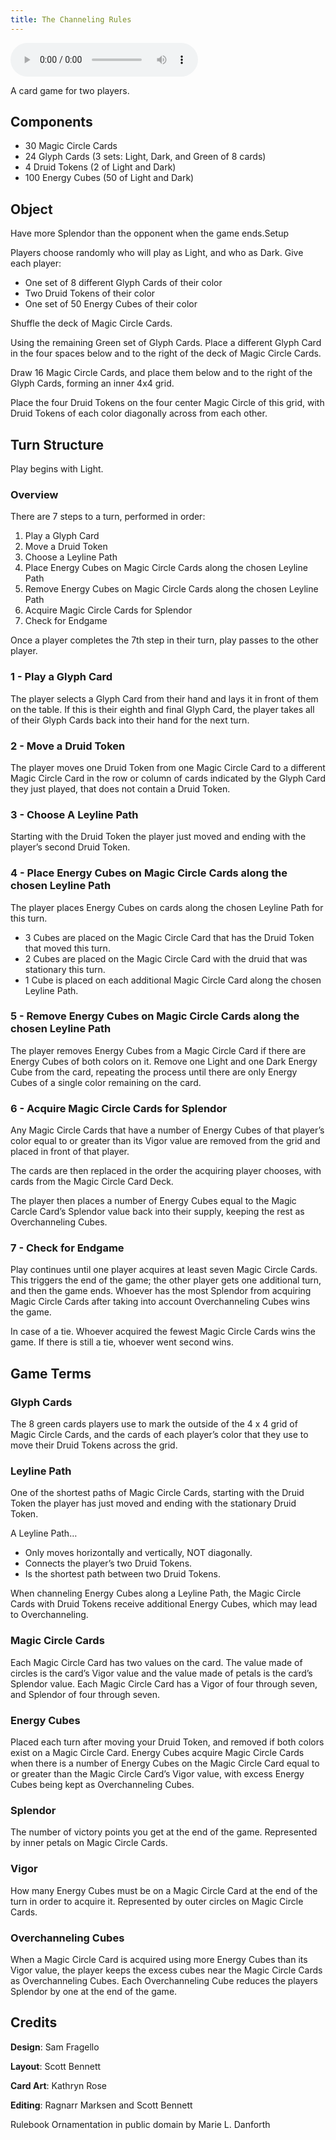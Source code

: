 ```yaml
---
title: The Channeling Rules
---
```


[<i class="fas fa-file-pdf"></i>](/games/the_channeling/the_channeling_rules.pdf)

<audio controls>
  <source src="/games/the_channeling/the_channeling_rules.mp3" type="audio/mpeg">
Your browser does not support the audio element.
</audio>

A card game for two players.

## Components

- 30 Magic Circle Cards
- 24 Glyph Cards (3 sets: Light, Dark, and Green of 8 cards)
- 4 Druid Tokens (2 of Light and Dark)
- 100 Energy Cubes (50 of Light and Dark)

## Object

Have more Splendor than the opponent when the game ends.Setup

 Players choose randomly who will play as Light, and who as Dark. Give each player: 
- One set of 8 different Glyph Cards of their color
- Two Druid Tokens of their color
- One set of 50 Energy Cubes of their color

Shuffle the deck of Magic Circle Cards.

Using the remaining Green set of Glyph Cards. Place a different Glyph Card in the four spaces below and to the right of the deck of Magic Circle Cards.

Draw 16 Magic Circle Cards, and place them below and to the right of the Glyph Cards, forming an inner 4x4 grid.

Place the four Druid Tokens on the four center Magic Circle of this grid, with Druid Tokens of each color diagonally across from each other.

## Turn Structure

Play begins with Light.

### Overview

There are 7 steps to a turn, performed in order:

1. Play a Glyph Card
2. Move a Druid Token
3. Choose a Leyline Path
4. Place Energy Cubes on Magic Circle Cards along the chosen Leyline Path
5. Remove Energy Cubes on Magic Circle Cards along the chosen Leyline Path
6. Acquire Magic Circle Cards for Splendor
7. Check for Endgame

Once a player completes the 7th step in their turn, play passes to the other player. 

### 1 - Play a Glyph Card

The player selects a Glyph Card from their hand and lays it in front of them on the table. If this is their eighth and final Glyph Card, the player takes all of their Glyph Cards back into their hand for the next turn.

### 2 - Move a Druid Token

The player moves one Druid Token from one Magic Circle Card to a different Magic Circle Card in the row or column of cards indicated by the Glyph Card they just played, that does not contain a Druid Token.

### 3 - Choose A Leyline Path 

Starting with the Druid Token the player just moved and ending with the player’s second Druid Token.

### 4 - Place Energy Cubes on Magic Circle Cards along the chosen Leyline Path

The player places Energy Cubes on cards along the chosen Leyline Path for this turn. 

- 3 Cubes are placed on the Magic Circle Card that has the Druid Token that moved this turn.
- 2 Cubes are placed on the Magic Circle Card with the druid that was stationary this turn. 
- 1 Cube is placed on each additional Magic Circle Card along the chosen Leyline Path.

### 5 - Remove Energy Cubes on Magic Circle Cards along the chosen Leyline Path

The player removes Energy Cubes from a Magic Circle Card if there are Energy Cubes of both colors on it. Remove one Light and one Dark Energy Cube from the card, repeating the process until there are only Energy Cubes of a single color remaining on the card.

### 6 - Acquire Magic Circle Cards for Splendor

Any Magic Circle Cards that have a number of Energy Cubes of that player’s color equal to or greater than its Vigor value are removed from the grid and placed in front of that player.

The cards are then replaced in the order the acquiring player chooses, with cards from the Magic Circle Card Deck.

The player then places a number of Energy Cubes equal to the Magic Carcle Card’s Splendor value back into their supply, keeping the rest as Overchanneling Cubes.

### 7 - Check for Endgame

Play continues until one player acquires at least seven Magic Circle Cards. This triggers the end of the game; the other player gets one additional turn, and then the game ends. Whoever has the most Splendor from acquiring Magic Circle Cards after taking into account Overchanneling Cubes wins the game.

In case of a tie. Whoever acquired the fewest Magic Circle Cards wins the game. If there is still a tie, whoever went second wins.

## Game Terms

### Glyph Cards

The 8 green cards players use to mark the outside of the 4 x 4 grid of Magic Circle Cards, and the cards of each player’s color that they use to move their Druid Tokens across the grid.

### Leyline Path

One of the shortest paths of Magic Circle Cards, starting with the Druid Token the player has just moved and ending with the stationary Druid Token.

A Leyline Path… 

- Only moves horizontally and vertically, NOT diagonally.
- Connects the player’s two Druid Tokens. 
- Is the shortest path between two Druid Tokens. 

When channeling Energy Cubes along a Leyline Path, the Magic Circle Cards with Druid Tokens receive additional Energy Cubes, which may lead to Overchanneling. 

### Magic Circle Cards

Each Magic Circle Card has two values on the card. The value made of circles is the card’s Vigor value and the value made of petals is the card’s Splendor value. Each Magic Circle Card has a Vigor of four through seven, and Splendor of four through seven.

### Energy Cubes

Placed each turn after moving your Druid Token, and removed if both colors exist on a Magic Circle Card. Energy Cubes acquire Magic Circle Cards when there is a number of Energy Cubes on the Magic Circle Card equal to or greater than the Magic Circle Card’s Vigor value, with excess Energy Cubes being kept as Overchanneling Cubes.

### Splendor

The number of victory points you get at the end of the game. Represented by inner petals on Magic Circle Cards.

### Vigor

How many Energy Cubes must be on a Magic Circle Card at the end of the turn in order to acquire it. Represented by outer circles on Magic Circle Cards.

### Overchanneling Cubes

When a Magic Circle Card is acquired using more Energy Cubes than its Vigor value, the player keeps the excess cubes near the Magic Circle Cards as Overchanneling Cubes. Each Overchanneling Cube reduces the players Splendor by one at the end of the game.

## Credits

**Design**: Sam Fragello

**Layout**: Scott Bennett

**Card Art**: Kathryn Rose

**Editing**: Ragnarr Marksen and Scott Bennett

Rulebook Ornamentation in public domain by Marie L. Danforth